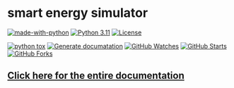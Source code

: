 # smart energy simulator

[![made-with-python](https://img.shields.io/badge/Made%20with-Python-blue.svg)](https://www.python.org/)
[![Python 3.11](https://img.shields.io/badge/python-3.11-blue.svg)](https://www.python.org/downloads)
[![License](https://img.shields.io/badge/License-BSD_3--Clause-blue.svg)](https://github.com/smart-energy-di/pg-se-sim/blob/36a3d5c1ccc3d8ae497d308d73c2b0176cb83967/LICENSE)

[![python tox](https://github.com/smart-energy-di/pg-se-sim/actions/workflows/tox.yaml/badge.svg)](https://github.com/smart-energy-di/pg-se-sim/actions/workflows/tox.yaml)
[![Generate documatation](https://github.com/smart-energy-di/pg-se-sim/actions/workflows/docs.yaml/badge.svg)](https://github.com/smart-energy-di/pg-se-sim/actions/workflows/docs.yaml)
[![GitHub Watches](https://img.shields.io/github/watchers/smart-energy-di/pg-se-sim.svg?style=plastic&label=Watch&maxAge=2592000)](https://github.com/smart-energy-di/pg-se-sim/watchers)
[![GitHub Starts](https://img.shields.io/github/stars/smart-energy-di/pg-se-sim.svg?style=plastic&label=Star&maxAge=2592000)](https://github.com/smart-energy-di/pg-se-sim/stargazers)
[![GitHub Forks](https://img.shields.io/github/forks/smart-energy-di/pg-se-sim.svg?style=plastic&label=Fork&maxAge=2592000)](https://github.com/smart-energy-di/pg-se-sim/network)


## [Click here for the entire documentation](https://smart-energy-di.github.io/pg-se-sim/)
